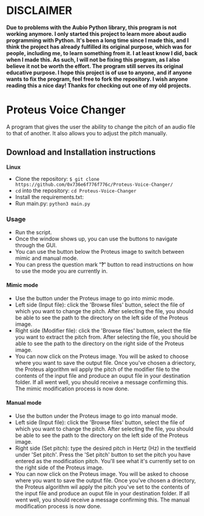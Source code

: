 # DISCLAIMER
**Due to problems with the Aubio Python library, this program is not working anymore. I only started this project to learn more about audio programming with Python. It's been a long time since I made this, and I think the project has already fulfilled its original purpose, which was for people, including me, to learn something from it. I at least know I did, back when I made this. As such, I will not be fixing this program, as I also believe it not be worth the effort. The program still serves its original educative purpose. I hope this project is of use to anyone, and if anyone wants to fix the program, feel free to fork the repository. I wish anyone reading this a nice day! Thanks for checking out one of my old projects.**
# Proteus Voice Changer
A program that gives the user the ability to change the pitch of an audio file to that of another. It also allows you to adjust the pitch manually.

## Download and Installation instructions

**Linux**
- Clone the repository: ```$ git clone https://github.com/0x736e6f776f776c/Proteus-Voice-Changer/```
- ```cd``` into the repository: ```cd Proteus-Voice-Changer```
- Install the requirements.txt:
- Run main.py: ```python3 main.py```

### Usage
- Run the script.
- Once the window shows up, you can use the buttons to navigate through the GUI.
- You can use the button below the Proteus image to switch between mimic and manual mode.
- You can press the question mark **'?'** button to read instructions on how to use the mode you are currently in.
#### Mimic mode
- Use the button under the Proteus image to go into mimic mode.
- Left side (Input file): click the 'Browse files' button, select the file of which you want to change the pitch. After selecting the file, you should be able to see the path to the directory on the left side of the Proteus image.
- Right side (Modifier file): click the 'Browse files' buttom, select the file you want to extract the pitch from. After selecting the file, you should be able to see the path to the directory on the right side of the Proteus image.
- You can now click on the Proteus image. You will be asked to choose where you want to save the output file. Once you've chosen a driectory, the Proteus algorithm wil apply the pitch of the modifier file to the contents of the input file and produce an ouput file in your destination folder. If all went well, you should receive a message confirming this. 
The mimic modification process is now done.
#### Manual mode
- Use the button under the Proteus image to go into manual mode.
- Left side (Input file): click the 'Browse files' button, select the file of which you want to change the pitch. After selecting the file, you should be able to see the path to the directory on the left side of the Proteus image.
- Right side (Set pitch): type the desired pitch in Hertz (Hz) in the textfield under 'Set pitch'. Press the 'Set pitch' button to set the pitch you have entered as the modification pitch. You'll see what it's currently set to on the right side of the Proteus image.
- You can now click on the Proteus image. You will be asked to choose where you want to save the output file. Once you've chosen a driectory, the Proteus algorithm wil apply the pitch you've set to the contents of the input file and produce an ouput file in your destination folder. If all went well, you should receive a message confirming this. 
The manual modification process is now done.
